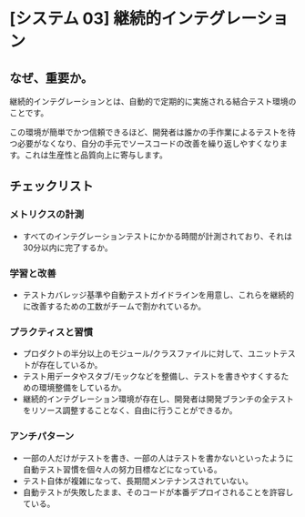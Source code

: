 
# [システム 03] 継続的インテグレーション 

## なぜ、重要か。
継続的インテグレーションとは、自動的で定期的に実施される結合テスト環境のことです。

この環境が簡単でかつ信頼できるほど、開発者は誰かの手作業によるテストを待つ必要がなくなり、自分の手元でソースコードの改善を繰り返しやすくなります。これは生産性と品質向上に寄与します。

## チェックリスト 

### メトリクスの計測
+ すべてのインテグレーションテストにかかる時間が計測されており、それは30分以内に完了するか。

### 学習と改善
+ テストカバレッジ基準や自動テストガイドラインを用意し、これらを継続的に改善するための工数がチームで割かれているか。

### プラクティスと習慣
+ プロダクトの半分以上のモジュール/クラスファイルに対して、ユニットテストが存在しているか。
+ テスト用データやスタブ/モックなどを整備し、テストを書きやすくするための環境整備をしているか。
+ 継続的インテグレーション環境が存在し、開発者は開発ブランチの全テストをリソース調整することなく、自由に行うことができるか。

### アンチパターン
+ 一部の人だけがテストを書き、一部の人はテストを書かないといったように自動テスト習慣を個々人の努力目標などになっている。
+ テスト自体が複雑になって、長期間メンテナンスされていない。
+ 自動テストが失敗したまま、そのコードが本番デプロイされることを許容している。
            